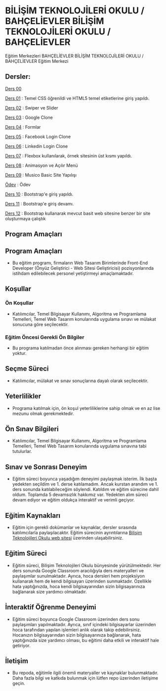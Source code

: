 # BİLİŞİM TEKNOLOJİLERİ OKULU / BAHÇELİEVLER BİLİŞİM TEKNOLOJİLERİ OKULU / BAHÇELİEVLER
 Eğitim Merkezleri BAHÇELİEVLER BİLİŞİM TEKNOLOJİLERİ OKULU / BAHÇELİEVLER Eğitim Merkezi

 ## Dersler:
 
[Ders 00](https://github.com/aygizemay/FrontEndDeveloperTraining/tree/main/ders00)  
  
[Ders 01](https://github.com/aygizemay/FrontEndDeveloperTraining/tree/main/ders01)  :  Temel CSS öğrenildi ve HTML5 temel etiketlerine giriş yapıldı.

[Ders 02](https://github.com/aygizemay/FrontEndDeveloperTraining/tree/main/ders02)  :  Swiper ve Slider 

[Ders 03](https://github.com/aygizemay/FrontEndDeveloperTraining/tree/main/ders03)  : Google Clone

[Ders 04](https://github.com/aygizemay/FrontEndDeveloperTraining/tree/main/ders04)  : Formlar

[Ders 05](https://github.com/aygizemay/FrontEndDeveloperTraining/tree/main/ders05)  : Facebook Login Clone

[Ders 06](https://github.com/aygizemay/FrontEndDeveloperTraining/tree/main/ders06)  : Linkedin Login Clone

[Ders 07](https://github.com/aygizemay/FrontEndDeveloperTraining/tree/main/ders07)  : Flexbox kullanılarak, örnek sitesinin üst kısmı yapıldı.

[Ders 08](https://github.com/aygizemay/FrontEndDeveloperTraining/tree/main/ders08)  :  Animasyon ve Açılır Menü

[Ders 09](https://github.com/aygizemay/FrontEndDeveloperTraining/tree/main/ders09)  : Musico Basic Site Yapılışı 

[Ödev](https://github.com/aygizemay/FrontEndDeveloperTraining/tree/main/odevler/first)  : Ödev

[Ders 10](https://github.com/aygizemay/FrontEndDeveloperTraining/tree/main/ders10)  : Bootstrap'e giriş yapıldı.

[Ders 11](https://github.com/aygizemay/FrontEndDeveloperTraining/tree/main/ders11)  : Bootstrap'e giriş devamı.

[Ders 12](https://github.com/aygizemay/FrontEndDeveloperTraining/tree/main/ders12)  : Bootstrap kullanarak mevcut basit web sitesine benzer bir site oluşturmaya çalıştık








## Program Amaçları
 
## Program Amaçları

* Bu eğitim programı, firmaların Web Tasarım Birimlerinde Front-End Developer (Önyüz Geliştirici - Web Sitesi Geliştiricisi) pozisyonlarında istihdam edilebilecek personel yetiştirmeyi amaçlamaktadır.
    
## Koşullar

### Ön Koşullar

* Katılımcılar, Temel Bilgisayar Kullanımı, Algoritma ve Programlama Temelleri, Temel Web Tasarım konularında uygulama sınavı ve mülakat sonucuna göre seçilecektir.

### Eğitim Öncesi Gerekli Ön Bilgiler

* Bu programa katılmadan önce alınması gereken herhangi bir eğitim yoktur.

## Seçme Süreci

* Katılımcılar, mülakat ve sınav sonuçlarına dayalı olarak seçilecektir.

## Yeterlilikler

* Programa katılmak için, ön koşul yeterliliklerine sahip olmak ve en az lise mezunu olmak gerekmektedir.

## Ön Sınav Bilgileri

* Katılımcılar, Temel Bilgisayar Kullanımı, Algoritma ve Programlama Temelleri, Temel Web Tasarım konularında uygulama sınavına tabi tutulurlar. 


## Sınav ve Sonrası Deneyim

* Eğitim süreci boyunca yaşadığım deneyimi paylaşmak isterim. İlk başta yedekten seçildim ve 1. derse katılamadım. Ancak kurstan arandım ve 1. ders sonunda katılabileceğim söylendi. Katıldım ve eğitim sürecine dahil oldum. Toplamda 5 devamsızlık hakkımız var. Yedekten alım süreci devam ediyor ve eğitim oldukça interaktif ve verimli geçiyor.

## Eğitim Kaynakları

* Eğitim için gerekli dokümanlar ve kaynaklar, dersler sırasında katılımcılarla paylaşılacaktır. Eğitim sürecinin ayrıntılarına [Bilişim Teknolojileri Okulu web sitesi](https://enstitu.ibb.istanbul/portal/kurs_icerik.aspx?KursMerkezi=1076) üzerinden ulaşabilirsiniz.

## Eğitim Süreci

* Eğitim süreci, Bilişim Teknolojileri Okulu bünyesinde yürütülmektedir. Her ders sonunda Google Classroom aracılığıyla ders materyalleri ve paylaşımlar sunulmaktadır. Ayrıca, hoca dersleri hem projeksiyon kullanarak hem de kendi bilgisayarı üzerinden sunmaktadır. Özellikle hata yaptığınızda, hoca kendi bilgisayarından sizin bilgisayarınıza bağlanarak size yardımcı olmaktadır.

## İnteraktif Öğrenme Deneyimi

* Eğitim süreci boyunca Google Classroom üzerinden ders sonu paylaşımları yapılmaktadır. Ayrıca, sınıf içindeki bilgisayarlar üzerinden hoca tarafından yapılan işlemleri anlık olarak takip edebilirsiniz. Hocanızın bilgisayarından sizin bilgisayarınıza bağlanarak, hata yaptığınızda size yardımcı olması, bu eğitimi daha etkili ve interaktif hale getiriyor.

## İletişim

* Bu repoda, eğitimle ilgili önemli materyaller ve kaynaklar bulunmaktadır. Daha fazla bilgi ve katkıda bulunmak için lütfen repo üzerinden iletişime geçin.
